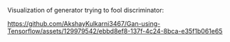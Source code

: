 Visualization of generator trying to fool discriminator:


https://github.com/AkshayKulkarni3467/Gan-using-Tensorflow/assets/129979542/ebbd8ef8-137f-4c24-8bca-e35f1b061e65

